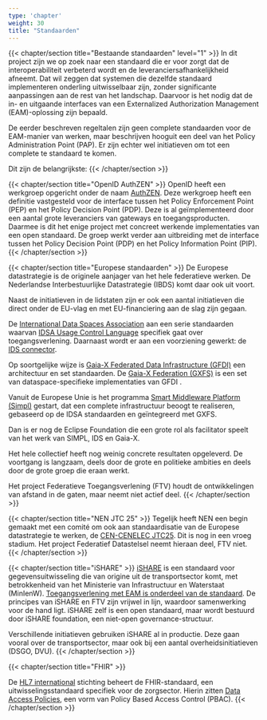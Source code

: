 ```yaml
---
type: 'chapter'
weight: 30
title: "Standaarden"
---
```


{{< chapter/section title="Bestaande standaarden" level="1" >}}
In dit project zijn we op zoek naar een standaard die er voor zorgt dat de interoperabiliteit verbeterd
wordt en de leveranciersafhankelijkheid afneemt. Dat wil zeggen dat systemen die dezelfde standaard implementeren onderling
uitwisselbaar zijn, zonder significante aanpassingen aan de rest van het landschap.
Daarvoor is het nodig dat de in- en uitgaande interfaces van een Externalized Authorization Management (EAM)-oplossing zijn bepaald.

De eerder beschreven regeltalen zijn geen complete standaarden voor de EAM-manier van werken,
maar beschrijven hooguit een deel van het Policy Administration Point (PAP). Er zijn echter wel initiatieven om tot een complete te standaard te komen.

Dit zijn de belangrijkste:
{{< /chapter/section >}}

{{< chapter/section title="OpenID AuthZEN" >}}
OpenID heeft een werkgroep opgericht onder de naam [AuthZEN](https://openid.net/wg/authzen/).
Deze werkgroep heeft een definitie vastgesteld voor de interface tussen het Policy Enforcement Point (PEP) en het Policy Decision Point (PDP). Deze is al geïmplementeerd door een aantal grote leveranciers van gateways en toegangsproducten. Daarmee is dit het enige project met concreet werkende implementaties van een
open standaard. De groep werkt verder aan uitbreiding met de interface tussen het Policy Decision Point (PDP) en het Policy Information Point (PIP).
{{< /chapter/section >}}

{{< chapter/section title="Europese standaarden" >}}
De Europese datastrategie is de originele aanjager van het hele federatieve werken. De Nederlandse Interbestuurlijke Datastrategie (IBDS) komt daar ook uit voort.

Naast de initiatieven in de lidstaten zijn er ook een aantal initiatieven die direct onder de EU-vlag en met EU-financiering aan de slag zijn gegaan.

De [International Data Spaces Association](https://internationaldataspaces.org/) aan een serie standaarden waarvan [IDSA Usage Control Language](https://international-data-spaces-association.github.io/DataspaceConnector/Documentation/v5/UsageControl) specifiek gaat over toegangsverlening. Daarnaast wordt er aan een voorziening gewerkt: de [IDS connector](https://international-data-spaces-association.github.io/DataspaceConnector/Introduction).

Op soortgelijke wijze is [Gaia-X Federated Data Infrastructure (GFDI)](https://gaia-x.eu/) een architectuur en set standaarden.
De [Gaia-X Federation (GXFS)](https://www.gxfs.eu/) is een set van dataspace-specifieke implementaties van GFDI .

Vanuit de Europese Unie is het programma [Smart Middleware Platform (Simpl)](https://simpl-programme.ec.europa.eu/) gestart, dat een complete infrastructuur beoogt te realiseren, gebaseerd op de IDSA standaarden en geïntegreerd met GXFS.

Dan is er nog de Eclipse Foundation die een grote rol als facilitator speelt van het werk van SIMPL, IDS en Gaia-X.

Het hele collectief heeft nog weinig concrete resultaten opgeleverd. De voortgang is langzaam, deels door de grote en politieke ambities en deels door de grote groep die eraan werkt.

Het project Federatieve Toegangsverlening (FTV) houdt de ontwikkelingen van afstand in de gaten, maar neemt niet actief deel.
{{< /chapter/section >}}

{{< chapter/section title="NEN JTC 25" >}}
Tegelijk heeft NEN een begin gemaakt met een comité om ook aan standaardisatie van de Europese datastrategie te werken,
de [CEN-CENELEC JTC25](https://www.nen.nl/nieuws/data-verzamelen-opslaan-en-uitwisselen/nieuwe-europese-normalisatiegroep-voor-data-en-cloud-van-start/). Dit is nog in een vroeg stadium. Het project Federatief Datastelsel neemt hieraan deel, FTV niet.
{{< /chapter/section >}}

{{< chapter/section title="iSHARE" >}}
[iSHARE](https://ishare.eu/) is een standaard voor gegevensuitwisseling die van origine uit de transportsector komt, met betrokkenheid van het Ministerie van Infrastructuur en Waterstaat (MinIenW). [Toegangsverlening met EAM is onderdeel van de standaard](https://trustbok.ishare.eu/apply-ishare/authorisation). De principes van iSHARE en FTV zijn vrijwel in lijn, waardoor samenwerking voor de hand ligt. iSHARE zelf is een open standaard, maar wordt bestuurd door iSHARE foundation, een niet-open governance-structuur.

Verschillende initiatieven gebruiken iSHARE al in productie. Deze gaan vooral over de transportsector, maar ook bij een aantal overheidsinitiatieven (DSGO, DVU).
{{< /chapter/section >}}

{{< chapter/section title="FHIR" >}}

De [HL7 international](https://www.hl7.org/index.cfm) stichting beheert de FHIR-standaard, een uitwisselingsstandaard specifiek voor de zorgsector. Hierin zitten [Data Access Policies](https://build.fhir.org/ig/HL7/data-access-policies/index.html), een vorm van Policy Based Access Control (PBAC).
{{< /chapter/section >}}

